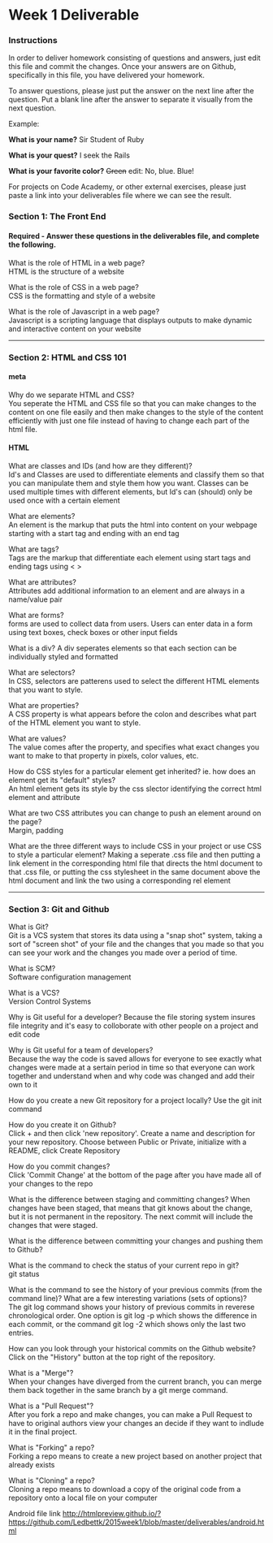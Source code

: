 # Week 1 Deliverable  

### Instructions  

In order to deliver homework consisting of questions and answers, just edit this file and commit the changes.  Once your answers are on Github, specifically in this file, you have delivered your homework.  
  
To answer questions, please just put the answer on the next line after the question.  Put a blank line after the answer to separate it visually from the next question.  

Example:  

**What is your name?**
Sir Student of Ruby

**What is your quest?**
I seek the Rails  

**What is your favorite color?**
~~Green~~ edit:  No, blue.  Blue!  

For projects on Code Academy, or other external exercises, please just paste a link into your deliverables file where we can see the result.  

### Section 1: The Front End
#### Required - Answer these questions in the deliverables file, and complete the following. 

What is the role of HTML in a web page?  
HTML is the structure of a website  

What is the role of CSS in a web page?  
CSS is the formatting and style of a website  

What is the role of Javascript in a web page?  
Javascript is a scripting language that displays outputs to make dynamic and interactive content on your website

---

### Section 2: HTML and CSS 101

#### meta
Why do we separate HTML and CSS?  
You seperate the HTML and CSS file so that you can make changes to the content on one file easily and then make changes to the style of the content efficiently with just one file instead of having to change each part of the html file.  

#### HTML
What are classes and IDs (and how are they different)?  
Id's and Classes are used to differentiate elements and classify them so that you can manipulate them and style them how you want. Classes can be used multiple times with different elements, but Id's can (should) only be used once with a certain element  

What are elements?  
An element is the markup that puts the html into content on your webpage starting with a start tag and ending with an end tag    

What are tags?  
Tags are the markup that differentiate each element using start tags and ending tags using < > 

What are attributes?    
Attributes add additional information to an element and are always in a name/value pair    

What are forms?  
forms are used to collect data from users. Users can enter data in a form using text boxes, check boxes or other input fields  

What is a div? 
A div seperates elements so that each section can be individually styled and formatted

What are selectors?  
In CSS, selectors are patterens used to select the different HTML elements that you want to style.  

What are properties?  
A CSS property is what appears before the colon and describes what part of the HTML element you want to style.  

What are values?  
The value comes after the property, and specifies what exact changes you want to make to that property in pixels, color values, etc.  

How do CSS styles for a particular element get inherited? ie. how does an element get its "default" styles?  
An html element gets its style by the css slector identifying the correct html element and attribute  

What are two CSS attributes you can change to push an element around on the page?  
Margin, padding  

What are the three different ways to include CSS in your project or use CSS to style a particular element? 
Making a seperate .css file and then putting a link element in the corresponding html file that directs the html document to that .css file, or putting the css stylesheet in the same document above the html document and link the two using a corresponding rel element  

---
### Section 3: Git and Github  
What is Git?  
Git is a VCS system that stores its data using a "snap shot" system, taking a sort of "screen shot" of your file and the changes that you made so that you can see your work and the changes you made over a period of time.

What is SCM?  
Software configuration management  

What is a VCS?  
Version Control Systems

Why is Git useful for a developer?
Because the file storing system insures file integrity and it's easy to colloborate with other people on a project and edit code    

Why is Git useful for a team of developers?  
Because the way the code is saved allows for everyone to see exactly what changes were made at a sertain period in time so that everyone can work together and understand when and why code was changed and add their own to it  

How do you create a new Git repository for a project locally?
Use the git init command 

How do you create it on Github?  
Click + and then click 'new repository'. Create a name and description for your new repository. Choose between Public or Private, initialize with a README, click Create Repository   

How do you commit changes?    
Click 'Commit Change' at the bottom of the page after you have made all of your changes to the repo 

What is the difference between staging and committing changes? 
When changes have been staged, that means that git knows about the change, but it is not permanent in the repository. The next commit will include the changes that were staged.

What is the difference between committing your changes and pushing them to Github?  

What is the command to check the status of your current repo in git?  
git status  


What is the command to see the history of your previous commits (from the command line)?  What are a few interesting variations (sets of options)?  
The git log command shows your history of previous commits in reverese chronological order. One option is git log -p which shows the difference in each commit, or the command git log -2 which shows only the last two entries.  


How can you look through your historical commits on the Github website?  
Click on the "History" button at the top right of the repository.    

What is a "Merge"?   
When your changes have diverged from the current branch, you can merge them back together in the same branch by a git merge command.    


What is a "Pull Request"?  
After you fork a repo and make changes, you can make a Pull Request to have to original authors view your changes an decide if they want to indlude it in the final project.    

What is "Forking" a repo?  
Forking a repo means to create a new project based on another project that already exists  

What is "Cloning" a repo?  
Cloning a repo means to download a copy of the original code from a repository onto a local file on your computer  

Android file link http://htmlpreview.github.io/?https://github.com/Ledbettk/2015week1/blob/master/deliverables/android.html
